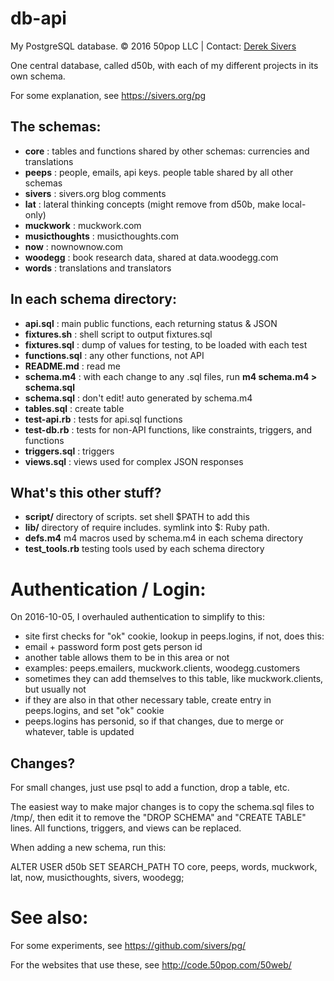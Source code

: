 # db-api

My PostgreSQL database.  © 2016 50pop LLC | Contact: [Derek Sivers](http://sivers.org/)

One central database, called d50b, with each of my different projects in its own schema.

For some explanation, see <https://sivers.org/pg>

## The schemas:

* **core** : tables and functions shared by other schemas: currencies and translations
* **peeps** : people, emails, api keys. people table shared by all other schemas
* **sivers** : sivers.org blog comments
* **lat** : lateral thinking concepts (might remove from d50b, make local-only)
* **muckwork** : muckwork.com
* **musicthoughts** : musicthoughts.com
* **now** : nownownow.com
* **woodegg** : book research data, shared at data.woodegg.com
* **words** : translations and translators

## In each schema directory:

* **api.sql** : main public functions, each returning status & JSON
* **fixtures.sh** : shell script to output fixtures.sql
* **fixtures.sql** : dump of values for testing, to be loaded with each test
* **functions.sql** : any other functions, not API
* **README.md** : read me
* **schema.m4** : with each change to any .sql files, run **m4 schema.m4 > schema.sql**
* **schema.sql** : don't edit! auto generated by schema.m4
* **tables.sql** : create table
* **test-api.rb** : tests for api.sql functions
* **test-db.rb** : tests for non-API functions, like constraints, triggers, and functions
* **triggers.sql** : triggers
* **views.sql** : views used for complex JSON responses

## What's this other stuff?

* **script/** directory of scripts. set shell $PATH to add this
* **lib/** directory of require includes. symlink into $: Ruby path.
* **defs.m4** m4 macros used by schema.m4 in each schema directory
* **test_tools.rb** testing tools used by each schema directory


# Authentication / Login:

On 2016-10-05, I overhauled authentication to simplify to this:

* site first checks for "ok" cookie, lookup in peeps.logins, if not, does this:
* email + password form post gets person id
* another table allows them to be in this area or not
* examples: peeps.emailers, muckwork.clients, woodegg.customers
* sometimes they can add themselves to this table, like muckwork.clients, but usually not
* if they are also in that other necessary table, create entry in peeps.logins, and set "ok" cookie
* peeps.logins has personid, so if that changes, due to merge or whatever, table is updated


## Changes?

For small changes, just use psql to add a function, drop a table, etc.

The easiest way to make major changes is to copy the schema.sql files to /tmp/, then edit it to remove the "DROP SCHEMA" and "CREATE TABLE" lines.  All functions, triggers, and views can be replaced.

When adding a new schema, run this:

ALTER USER d50b SET SEARCH_PATH TO core, peeps, words, muckwork, lat, now, musicthoughts, sivers, woodegg;

# See also:

For some experiments, see <https://github.com/sivers/pg/>

For the websites that use these, see <http://code.50pop.com/50web/>

